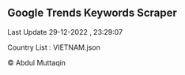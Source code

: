 

## Google Trends Keywords Scraper 
 
Last Update 29-12-2022 , 23:29:07

Country List :
VIETNAM.json



© Abdul Muttaqin 
